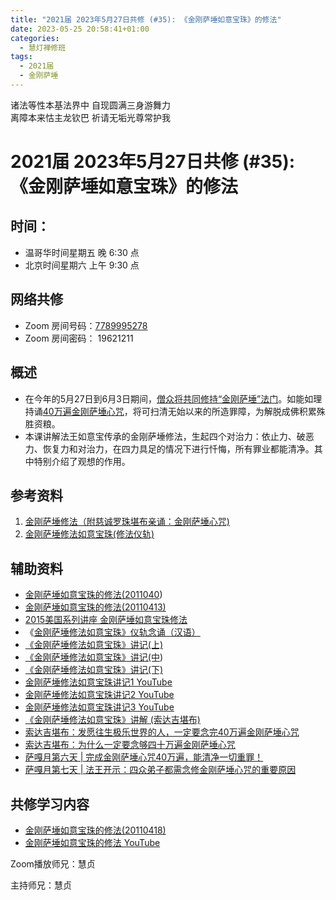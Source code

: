 ```yaml
---
title: "2021届 2023年5月27日共修 (#35): 《金刚萨埵如意宝珠》的修法"
date: 2023-05-25 20:58:41+01:00
categories:
  - 慧灯禅修班
tags:
  - 2021届
  - 金刚萨埵
---
```

<!--StartFragment-->

诸法等性本基法界中 自现圆满三身游舞力\
离障本来怙主龙钦巴 祈请无垢光尊常护我

# 2021届 2023年5月27日共修 (#35): 《金刚萨埵如意宝珠》的修法

<!--EndFragment-->

## 时间：

* 温哥华时间星期五 晚 6:30 点
* 北京时间星期六 上午 9:30 点

## 网络共修

* Zoom 房间号码：[7789995278](https://us02web.zoom.us/j/7789995278?pwd=VjZmbWJFY2k2K0E5RVB2cTNIQmhqUT09)
* Zoom 房间密码： 19621211

## 概述

* 在今年的5月27日到6月3日期间，[僧众将共同修持“金刚萨埵”法门](https://www.youtube.com/watch?v=4Acc7m0VUNk)。如能如理持诵[40万遍金刚萨埵心咒](https://mp.weixin.qq.com/s?__biz=MzkwMzA0Nzg2Mg==&mid=2247579861&idx=4&sn=451734b6cca691e920b9d8e6609f4208&chksm=c09fc70cf7e84e1af7f440ce1ad4636c5ba17daf4c2ca20fb671a0b9fc674625d29cf1e2f02e&scene=90&subscene=93&sessionid=1685083010&clicktime=1685085373&enterid=1685085373&ascene=56&fasttmpl_type=0&fasttmpl_fullversion=6695111-en_US-zip&fasttmpl_flag=0&realreporttime=1685085373172&devicetype=android-30&version=28001e44&nettype=three.co.uk&lang=en&session_us=gh_57fc41401598&exportkey=n_ChQIAhIQ92HCNN14dFtNXxmBHud1hxLoAQIE97dBBAEAAAAAAEaaBaGpgC8AAAAOpnltbLcz9gKNyK89dVj0z5SYpcK4oJj7lzVrDVl8fc0Q4p%2BZxVI0mtu9ns%2FxXrJfEeg97SZRqwPZ53O6FDu3IoGu7z%2B2nMmb%2BKQ6yJFSpqN9UE3DN8nbDRYmwvG6vhL%2B1IhLGHakK63M83alT2tFDCyoLISWPGs%2BujzGGnG7JVGzZ2erJ%2BtbNmWyj7J6oX%2FNIBQOMaGw%2F8aTk1RAAJM6OwMx%2Brpaou45N9EYWr1ynfQ0azlUN4MuYngk%2Bx9Kehe%2FkYIQ1n00H13Y3pBHAJeUrkU%3D&pass_ticket=qQ7RX%2F2c9D6u9AWqo3EAhF2uzFmfaCnruA58gEeU7A6Fjlhys%2BpFzpBqWNo2%2FGLNghAq4sXEavYircyw7qq67w%3D%3D&wx_header=3)，将可扫清无始以来的所造罪障，为解脱成佛积累殊胜资粮。
* 本课讲解法王如意宝传承的金刚萨埵修法，生起四个对治力：依止力、破恶力、恢复力和对治力，在四力具足的情况下进行忏悔，所有罪业都能清净。其中特别介绍了观想的作用。

## 参考资料

1. [金刚萨埵修法（附慈诚罗珠堪布亲诵：金刚萨埵心咒)](https://mp.weixin.qq.com/s?__biz=Mzk0MTM4ODM1Mw==&mid=2247485775&idx=1&sn=869460f10086030ea14e4dc8446ce2cb&chksm=c2d26e61f5a5e777fc3518320b83e3202aecce3468c85c73c88289dd4579bd008041e047bbb4&mpshare=1&srcid=0527EUWxihEFNa82XlCE2dgS&sharer_sharetime=1685164262014&sharer_shareid=968cf2d9ce5426348c98cdff56c6d4d1&from=groupmessage&scene=1&subscene=10000&clicktime=1685265641&enterid=1685265641&sessionid=0&ascene=1&realreporttime=1685265641203&forceh5=1&devicetype=android-30&version=28001e44&nettype=three.co.uk&lang=en&exportkey=n_ChQIAhIQmVxZImY3m%2F6WXAn95NVgWhLjAQIE97dBBAEAAAAAADPHNLid7msAAAAOpnltbLcz9gKNyK89dVj0zhSsvaaNW9tzQeIxDakqnoQJIi%2FpxnISXZEatOSUUMowNJxkkX3I2H2fUxLPybwJw4aEL%2FPw4gW%2BULt7DgyBR9dsO%2FdhysCNilYZZK3wafLSxseeWBXfwVqp55%2FBBtsgx6Yny48Oxhp74552xnfLGvl9MIhseh%2BT1NlzADukwXmh%2FkV2AQbtVS4IiWociSaSzysZjcn2eQI3G8Sy1zgnaFEblewxVoPyFMn7xoiugT%2FP%2F0%2BBuTyHd8Iw1GZZ&pass_ticket=mPCPEZ6lkrs0z4P5XmewZ8%2BOCXUzoytdTjK%2BA7lIX6SnS1x8520hASt2lxM5CmEpmov1NOr4pMnx24%2B5ndSulA%3D%3D&wx_header=3)
2. [金刚萨埵修法如意宝珠(修法仪轨)](https://www.xuefovip.com/pdf_D0CFCBF4035F796763EFCD4F84BCC340.html)

## 辅助资料

* [金刚萨埵如意宝珠的修法(2011040](https://fohuifayu.com/index.php/huideng-jiangtang/fofa-jianxiu/jingangsaduo-de-xiufa/729-l11031?title=))
* [金刚萨埵如意宝珠的修法(20110413)](https://fohuifayu.com/index.php/huideng-jiangtang/fofa-jianxiu/jingangsaduo-de-xiufa/824-l11052?title=)
* [2015美国系列讲座 金刚萨埵如意宝珠修法](https://fohuifayu.com/index.php/huideng-jiangtang/huanqiu-xilie/mei-guo/1130-l15017?title=)
* 《[金刚萨埵修法如意宝珠》仪轨念诵（汉语）](https://www.youtube.com/watch?v=0XL5pqJOIgA&t=73s)
* [《金刚萨埵修法如意宝珠》讲记(上)](http://wenku.guanzizai.com/article/t2013081415363714.html)
* [《金刚萨埵修法如意宝珠》讲记(中](http://wenku.guanzizai.com/article/t2013081415323615.html))
* [《金刚萨埵修法如意宝珠》讲记(下)](http://wenku.guanzizai.com/article/t2013081415302660.html)
* [金刚萨埵修法如意宝珠讲记1 YouTube](https://www.youtube.com/watch?v=FVx0kwpggEo&list=PLn9-Os1MW2YqHh-pPFtsV4WNPHY3mXzRZ&index=3)
* [金刚萨埵修法如意宝珠讲记2 YouTube](https://www.youtube.com/watch?v=6FRfgqhkEOs&list=PLn9-Os1MW2YqHh-pPFtsV4WNPHY3mXzRZ&index=4)
* [金刚萨埵修法如意宝珠讲记3 YouTube](https://www.youtube.com/watch?v=yMh2g2wfD-I&list=PLn9-Os1MW2YqHh-pPFtsV4WNPHY3mXzRZ&index=5)
* [《金刚萨埵修法如意宝珠》讲解 (索达吉堪布)](https://www.youtube.com/watch?v=0UUNIMZKYAU)
* [索达吉堪布：发愿往生极乐世界的人，一定要念完40万遍金刚萨埵心咒](https://mp.weixin.qq.com/s?__biz=MzkwMzA0Nzg2Mg==&mid=2247530279&idx=3&sn=16f5744e755b2a8647dd3be99fc713d5&chksm=c09e08fef7e981e8829d3ef9d17fc08606698f9db148294d8a1601a73a0012226ce641f285c8&scene=21#wechat_redirect)
* [索达吉堪布：为什么一定要念够四十万遍金刚萨埵心咒](https://mp.weixin.qq.com/s?__biz=MzkwMzA0Nzg2Mg==&mid=2247530549&idx=4&sn=2c0612f207d6b38759238e2783f4ffe5&chksm=c09e07ecf7e98efa9d45425c3f87e118873c0c0e54f3e98e26c6b34399f5e7045cb929848505&scene=21#wechat_redirect)
* [萨嘎月第六天 | 完成金刚萨埵心咒40万遍，能清净一切重罪！](https://mp.weixin.qq.com/s?__biz=MzkwMzA0Nzg2Mg==&mid=2247579861&idx=4&sn=451734b6cca691e920b9d8e6609f4208&chksm=c09fc70cf7e84e1af7f440ce1ad4636c5ba17daf4c2ca20fb671a0b9fc674625d29cf1e2f02e&scene=90&subscene=93&sessionid=1685083010&clicktime=1685085373&enterid=1685085373&ascene=56&fasttmpl_type=0&fasttmpl_fullversion=6695111-en_US-zip&fasttmpl_flag=0&realreporttime=1685085373172&devicetype=android-30&version=28001e44&nettype=three.co.uk&lang=en&session_us=gh_57fc41401598&exportkey=n_ChQIAhIQ92HCNN14dFtNXxmBHud1hxLoAQIE97dBBAEAAAAAAEaaBaGpgC8AAAAOpnltbLcz9gKNyK89dVj0z5SYpcK4oJj7lzVrDVl8fc0Q4p%2BZxVI0mtu9ns%2FxXrJfEeg97SZRqwPZ53O6FDu3IoGu7z%2B2nMmb%2BKQ6yJFSpqN9UE3DN8nbDRYmwvG6vhL%2B1IhLGHakK63M83alT2tFDCyoLISWPGs%2BujzGGnG7JVGzZ2erJ%2BtbNmWyj7J6oX%2FNIBQOMaGw%2F8aTk1RAAJM6OwMx%2Brpaou45N9EYWr1ynfQ0azlUN4MuYngk%2Bx9Kehe%2FkYIQ1n00H13Y3pBHAJeUrkU%3D&pass_ticket=qQ7RX%2F2c9D6u9AWqo3EAhF2uzFmfaCnruA58gEeU7A6Fjlhys%2BpFzpBqWNo2%2FGLNghAq4sXEavYircyw7qq67w%3D%3D&wx_header=3)
* [萨嘎月第七天 | 法王开示：四众弟子都需念修金刚萨埵心咒的重要原因](https://mp.weixin.qq.com/s?__biz=MzkwMzA0Nzg2Mg==&mid=2247579958&idx=5&sn=6789a6c8da549cc3c8fd313b349b66a3&chksm=c09fc6eff7e84ff9ab2078a6272f970d5530c00ab6fb5957625752d4ef85a54ce27bdfdbe4fa&scene=90&subscene=93&sessionid=1685132577&clicktime=1685132929&enterid=1685132929&ascene=56&fasttmpl_type=0&fasttmpl_fullversion=6696784-en_US-zip&fasttmpl_flag=0&realreporttime=1685132929923#rd)



## **共修学习内容**

* [金刚萨埵如意宝珠的修法(20110418)](https://fohuifayu.com/index.php/huideng-jiangtang/fofa-jianxiu/jingangsaduo-de-xiufa/501-l11044?title=)
* [金刚萨埵如意宝珠的修法 YouTube](https://www.youtube.com/watch?v=5ke_SsFxbtA)

Zoom播放师兄：慧贞

主持师兄：慧贞

<!--EndFragment-->

<!--EndFragment-->